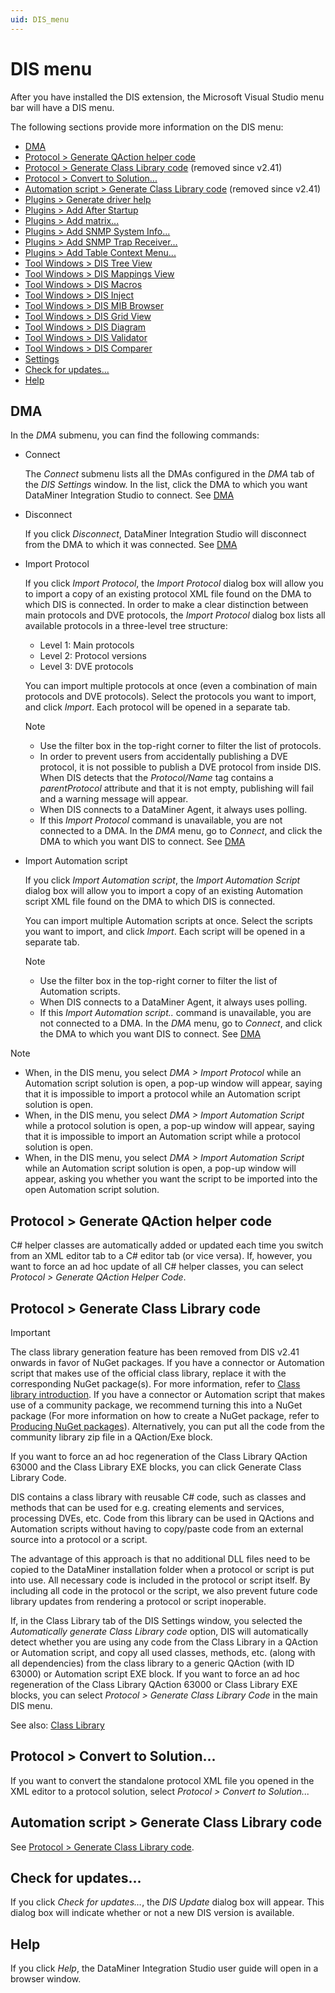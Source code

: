 ```yaml
---
uid: DIS_menu
---
```


# DIS menu

After you have installed the DIS extension, the Microsoft Visual Studio menu bar will have a DIS menu.

The following sections provide more information on the DIS menu:

- [DMA](#dma)
- [Protocol \> Generate QAction helper code](#protocol--generate-qaction-helper-code)
- [Protocol \> Generate Class Library code](#protocol--generate-class-library-code) (removed since v2.41)
- [Protocol \> Convert to Solution...](#protocol--convert-to-solution)
- [Automation script \> Generate Class Library code](#automation-script--generate-class-library-code) (removed since v2.41)
- [Plugins \> Generate driver help](xref:DisPlugins#generate-driver-help)
- [Plugins \> Add After Startup](xref:DisPlugins#add-after-startup)
- [Plugins \> Add matrix...](xref:DisPlugins#add-matrix)
- [Plugins \> Add SNMP System Info...](xref:DisPlugins#add-snmp-system-info)
- [Plugins \> Add SNMP Trap Receiver...](xref:DisPlugins#add-snmp-trap-receiver)
- [Plugins \> Add Table Context Menu...](xref:DisPlugins#add-table-context-menu)
- [Tool Windows \> DIS Tree View](xref:DisTreeViewToolWindow)
- [Tool Windows \> DIS Mappings View](xref:DisMappingViewToolWindow)
- [Tool Windows \> DIS Macros](xref:DisMacrosToolWindow)
- [Tool Windows \> DIS Inject](xref:DisInjectToolWindow)
- [Tool Windows \> DIS MIB Browser](xref:DisMibBrowserToolWindow)
- [Tool Windows \> DIS Grid View](xref:DisGridViewToolWindow)
- [Tool Windows \> DIS Diagram](xref:DisDiagramToolWindow)
- [Tool Windows \> DIS Validator](xref:DisValidatorToolWindow)
- [Tool Windows \> DIS Comparer](xref:DisComparerToolWindow)
- [Settings](xref:DIS_settings)
- [Check for updates...](#check-for-updates)
- [Help](#help)

## DMA

In the *DMA* submenu, you can find the following commands:

- Connect

  The *Connect* submenu lists all the DMAs configured in the *DMA* tab of the *DIS Settings* window. In the list, click the DMA to which you want DataMiner Integration Studio to connect.
  See [DMA](xref:DIS_settings#dma)

- Disconnect

  If you click *Disconnect*, DataMiner Integration Studio will disconnect from the DMA to which it was connected.     See [DMA](xref:DIS_settings#dma)

- Import Protocol

  If you click *Import Protocol*, the *Import Protocol* dialog box will allow you to import a copy of an existing protocol XML file found on the DMA to which DIS is connected. In order to make a clear distinction between main protocols and DVE protocols, the *Import Protocol* dialog box lists all available protocols in a three-level tree structure:

  - Level 1: Main protocols
  - Level 2: Protocol versions
  - Level 3: DVE protocols

  You can import multiple protocols at once (even a combination of main protocols and DVE protocols). Select the protocols you want to import, and click *Import*. Each protocol will be opened in a separate tab.

  > [!NOTE]
  >
  > - Use the filter box in the top-right corner to filter the list of protocols.
  > - In order to prevent users from accidentally publishing a DVE protocol, it is not possible to publish a DVE protocol from inside DIS. When DIS detects that the *Protocol/Name* tag contains a *parentProtocol* attribute and that it is not empty, publishing will fail and a warning message will appear.
  > - When DIS connects to a DataMiner Agent, it always uses polling.
  > - If this *Import Protocol* command is unavailable, you are not connected to a DMA. In the *DMA* menu, go to *Connect*, and click the DMA to which you want DIS to connect. See [DMA](xref:DIS_settings#dma)

- Import Automation script

  If you click *Import Automation script*, the *Import Automation Script* dialog box will allow you to import a copy of an existing Automation script XML file found on the DMA to which DIS is connected.

  You can import multiple Automation scripts at once. Select the scripts you want to import, and click *Import*. Each script will be opened in a separate tab.

  > [!NOTE]
  >
  > - Use the filter box in the top-right corner to filter the list of Automation scripts.
  > - When DIS connects to a DataMiner Agent, it always uses polling.
  > - If this *Import Automation script..* command is unavailable, you are not connected to a DMA. In the *DMA* menu, go to *Connect*, and click the DMA to which you want DIS to connect. See [DMA](xref:DIS_settings#dma)

> [!NOTE]
>
> - When, in the DIS menu, you select *DMA > Import Protocol* while an Automation script solution is open, a pop-up window will appear, saying that it is impossible to import a protocol while an Automation script solution is open.
> - When, in the DIS menu, you select *DMA > Import Automation Script* while a protocol solution is open, a pop-up window will appear, saying that it is impossible to import an Automation script while a protocol solution is open.
> - When, in the DIS menu, you select *DMA > Import Automation Script* while an Automation script solution is open, a pop-up window will appear, asking you whether you want the script to be imported into the open Automation script solution.

## Protocol \> Generate QAction helper code

C# helper classes are automatically added or updated each time you switch from an XML editor tab to a C# editor tab (or vice versa). If, however, you want to force an ad hoc update of all C# helper classes, you can select *Protocol \> Generate QAction Helper Code*.

## Protocol \> Generate Class Library code

> [!IMPORTANT]
> The class library generation feature has been removed from DIS v2.41 onwards in favor of NuGet packages. If you have a connector or Automation script that makes use of the official class library, replace it with the corresponding NuGet package(s). For more information, refer to [Class library introduction](xref:ClassLibraryIntroduction). If you have a connector or Automation script that makes use of a community package, we recommend turning this into a NuGet package (For more information on how to create a NuGet package, refer to [Producing NuGet packages](xref:Producing_NuGet)). Alternatively, you can put all the code from the community library zip file in a QAction/Exe block.

If you want to force an ad hoc regeneration of the Class Library QAction 63000 and the Class Library EXE blocks, you can click Generate Class Library Code.

DIS contains a class library with reusable C# code, such as classes and methods that can be used for e.g. creating elements and services, processing DVEs, etc. Code from this library can be used in QActions and Automation scripts without having to copy/paste code from an external source into a protocol or a script.

The advantage of this approach is that no additional DLL files need to be copied to the DataMiner installation folder when a protocol or script is put into use. All necessary code is included in the protocol or script itself. By including all code in the protocol or the script, we also prevent future code library updates from rendering a protocol or script inoperable.

If, in the Class Library tab of the DIS Settings window, you selected the *Automatically generate Class Library code* option, DIS will automatically detect whether you are using any code from the Class Library in a QAction or Automation script, and copy all used classes, methods, etc. (along with all dependencies) from the class library to a generic QAction (with ID 63000) or Automation script EXE block. If you want to force an ad hoc regeneration of the Class Library QAction 63000 or Class Library EXE blocks, you can select *Protocol \> Generate Class Library Code* in the main DIS menu.

See also: [Class Library](xref:DIS_settings#class-library)

## Protocol \> Convert to Solution...

If you want to convert the standalone protocol XML file you opened in the XML editor to a protocol solution, select *Protocol \> Convert to Solution...*

## Automation script \> Generate Class Library code

See [Protocol \> Generate Class Library code](#protocol--generate-class-library-code).

## Check for updates...

If you click *Check for updates…*, the *DIS Update* dialog box will appear. This dialog box will indicate whether or not a new DIS version is available.

## Help

If you click *Help*, the DataMiner Integration Studio user guide will open in a browser window.
